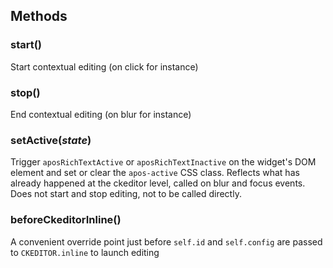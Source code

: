 
## Methods
### start()
Start contextual editing (on click for instance)
### stop()
End contextual editing (on blur for instance)
### setActive(*state*)
Trigger `aposRichTextActive` or `aposRichTextInactive`
on the widget's DOM element and set or clear the
`apos-active` CSS class. Reflects what has already happened
at the ckeditor level, called on blur and focus events.
Does not start and stop editing, not to be called directly.
### beforeCkeditorInline()
A convenient override point just before
`self.id` and `self.config` are passed to
`CKEDITOR.inline` to launch editing
